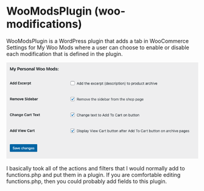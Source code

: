 # WooModsPlugin (woo-modifications)
WooModsPlugin is a WordPress plugin that adds a tab in WooCommerce Settings for My Woo Mods where a user can choose to enable or disable each modification that is defined in the plugin.

![My Woo Mods settings page](https://github.com/ChristopherGaney/WooModsPlugin/blob/main/my-woo-mods.png)

I basically took all of the actions and filters that I would normally add to functions.php and put them in a plugin. If you are comfortable editing functions.php, then you could probably add fields to this plugin.
